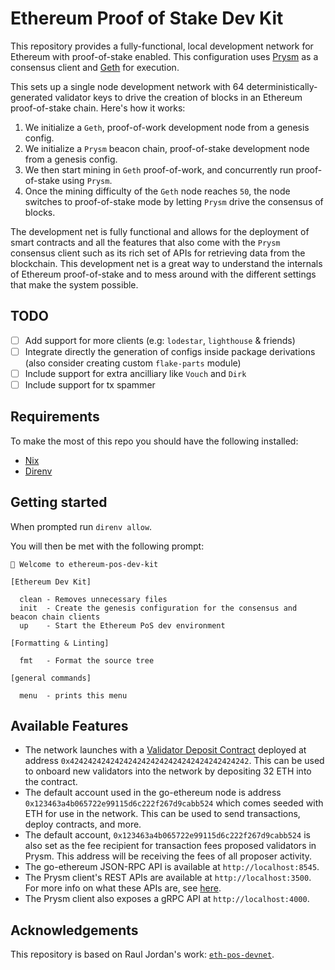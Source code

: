 # Ethereum Proof of Stake Dev Kit

This repository provides a fully-functional, local development network for Ethereum with proof-of-stake enabled. This configuration uses [Prysm](https://github.com/prysmaticlabs/prysm) as a consensus client and [Geth](https://github.com/ethereum/go-ethereum) for execution.

This sets up a single node development network with 64 deterministically-generated validator keys to drive the creation of blocks in an Ethereum proof-of-stake chain. Here's how it works:

1. We initialize a `Geth`, proof-of-work development node from a genesis config.
2. We initialize a `Prysm` beacon chain, proof-of-stake development node from a genesis config.
3. We then start mining in `Geth` proof-of-work, and concurrently run proof-of-stake using `Prysm`.
4. Once the mining difficulty of the `Geth` node reaches `50`, the node switches to proof-of-stake mode by letting `Prysm` drive the consensus of blocks.

The development net is fully functional and allows for the deployment of smart contracts and all the features that also come with the `Prysm` consensus client such as its rich set of APIs for retrieving data from the blockchain. This development net is a great way to understand the internals of Ethereum proof-of-stake and to mess around with the different settings that make the system possible.

## TODO

- [ ] Add support for more clients (e.g: `lodestar`, `lighthouse` & friends)
- [ ] Integrate directly the generation of configs inside package derivations (also consider creating custom `flake-parts` module)
- [ ] Include support for extra ancilliary like `Vouch` and `Dirk`
- [ ] Include support for tx spammer

## Requirements

To make the most of this repo you should have the following installed:

- [Nix](https://nixos.org/)
- [Direnv](https://direnv.net/)

## Getting started

When prompted run `direnv allow`.

You will then be met with the following prompt:

```terminal
🔨 Welcome to ethereum-pos-dev-kit

[Ethereum Dev Kit]

  clean - Removes unnecessary files
  init  - Create the genesis configuration for the consensus and beacon chain clients
  up    - Start the Ethereum PoS dev environment

[Formatting & Linting]

  fmt   - Format the source tree

[general commands]

  menu  - prints this menu
```

## Available Features

- The network launches with a [Validator Deposit Contract](https://github.com/ethereum/consensus-specs/blob/dev/solidity_deposit_contract/deposit_contract.sol) deployed at address `0x4242424242424242424242424242424242424242`. This can be used to onboard new validators into the network by depositing 32 ETH into the contract.
- The default account used in the go-ethereum node is address `0x123463a4b065722e99115d6c222f267d9cabb524` which comes seeded with ETH for use in the network. This can be used to send transactions, deploy contracts, and more.
- The default account, `0x123463a4b065722e99115d6c222f267d9cabb524` is also set as the fee recipient for transaction fees proposed validators in Prysm. This address will be receiving the fees of all proposer activity.
- The go-ethereum JSON-RPC API is available at `http://localhost:8545`.
- The Prysm client's REST APIs are available at `http://localhost:3500`. For more info on what these APIs are, see [here](https://ethereum.github.io/beacon-APIs/).
- The Prysm client also exposes a gRPC API at `http://localhost:4000`.

## Acknowledgements

This repository is based on Raul Jordan's work: [`eth-pos-devnet`](https://github.com/rauljordan/eth-pos-devnet).
